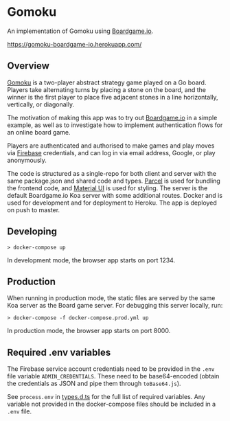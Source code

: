 # Gomoku

An implementation of Gomoku using [Boardgame.io][bgio].

https://gomoku-boardgame-io.herokuapp.com/

## Overview

[Gomoku][gomoku] is a two-player abstract strategy game played on a Go board. Players take alternating turns by placing a stone on the board, and the winner is the first player to place five adjacent stones in a line horizontally, vertically, or diagonally.

The motivation of making this app was to try out [Boardgame.io][bgio] in a simple example, as well as to investigate how to implement authentication flows for an online board game.

Players are authenticated and authorised to make games and play moves via [Firebase][firebase-auth] credentials, and can log in via email address, Google, or play anonymously.

The code is structured as a single-repo for both client and server with the same package.json and shared code and types. [Parcel][parcel] is used for bundling the frontend code, and [Material UI][mui] is used for styling. The server is the default Boardgame.io Koa server with some additional routes. Docker and is used for development and for deployment to Heroku. The app is deployed on push to master.

## Developing

```
> docker-compose up
```

In development mode, the browser app starts on port 1234.

## Production

When running in production mode, the static files are served by the same Koa server as the Board game server. For debugging this server locally, run:

```
> docker-compose -f docker-compose.prod.yml up
```

In production mode, the browser app starts on port 8000.

## Required .env variables

The Firebase service account credentials need to be provided in the `.env` file variable `ADMIN_CREDENTIALS`. These need to be base64-encoded (obtain the credentials as JSON and pipe them through `toBase64.js`).

See `process.env` in [types.d.ts](types.d.ts) for the full list of required variables. Any variable not provided in the docker-compose files should be included in a `.env` file.

[bgio]: https://boardgame.io/
[firebase-auth]: https://firebase.google.com/docs/auth
[gomoku]: https://en.wikipedia.org/wiki/Gomoku
[mui]: https://material-ui.com/
[parcel]: https://parceljs.org/
